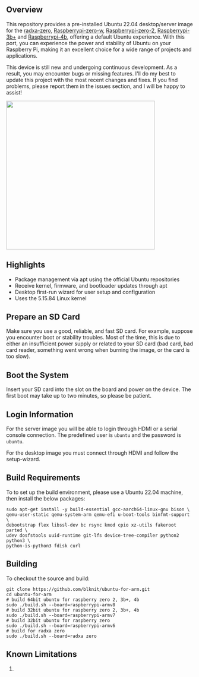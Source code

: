 ## Overview

This repository provides a pre-installed Ubuntu 22.04 desktop/server image for the [radxa-zero](https://wiki.radxa.com/Zero), [Raspberrypi-zero-w](https://www.raspberrypi.com/products/raspberry-pi-zero/), [Raspberrypi-zero-2](https://www.raspberrypi.com/products/raspberry-pi-zero-2-w/), [Raspberrypi-3b+](https://www.raspberrypi.com/products/raspberry-pi-3-model-b-plus/) and [Raspberrypi-4b](https://www.raspberrypi.com/products/raspberry-pi-4-model-b/), offering a default Ubuntu experience. With this port, you can experience the power and stability of Ubuntu on your Raspberry Pi, making it an excellent choice for a wide range of projects and applications. 

This device is still new and undergoing continuous development. As a result, you may encounter bugs or missing features. I'll do my best to update this project with the most recent changes and fixes. If you find problems, please report them in the issues section, and I will be happy to assist!

<img src="https://images.prismic.io/rpf-products/3a15d4da-46e3-4940-8be6-9fc7d201affe_RPi_4B_FEATURED.jpg?ixlib=gatsbyFP&auto=compress%2Cformat&fit=max&w=600&h=400" width="400">

## Highlights

* Package management via apt using the official Ubuntu repositories
* Receive kernel, firmware, and bootloader updates through apt
* Desktop first-run wizard for user setup and configuration
* Uses the 5.15.84 Linux kernel

## Prepare an SD Card

Make sure you use a good, reliable, and fast SD card. For example, suppose you encounter boot or stability troubles. Most of the time, this is due to either an insufficient power supply or related to your SD card (bad card, bad card reader, something went wrong when burning the image, or the card is too slow).

## Boot the System

Insert your SD card into the slot on the board and power on the device. The first boot may take up to two minutes, so please be patient.

## Login Information

For the server image you will be able to login through HDMI or a serial console connection. The predefined user is `ubuntu` and the password is `ubuntu`.

For the desktop image you must connect through HDMI and follow the setup-wizard.

## Build Requirements

To to set up the build environment, please use a Ubuntu 22.04 machine, then install the below packages:

```
sudo apt-get install -y build-essential gcc-aarch64-linux-gnu bison \
qemu-user-static qemu-system-arm qemu-efi u-boot-tools binfmt-support \
debootstrap flex libssl-dev bc rsync kmod cpio xz-utils fakeroot parted \
udev dosfstools uuid-runtime git-lfs device-tree-compiler python2 python3 \
python-is-python3 fdisk curl
```

## Building

To checkout the source and build:

```
git clone https://github.com/blknit/ubuntu-for-arm.git
cd ubuntu-for-arm
# build 64bit ubuntu for raspberry zero 2, 3b+, 4b
sudo ./build.sh --board=raspberrypi-armv8
# build 32bit ubuntu for raspberry zero 2, 3b+, 4b
sudo ./build.sh --board=raspberrypi-armv7
# build 32bit ubuntu for raspberry zero
sudo ./build.sh --board=raspberrypi-armv6
# build for radxa zero
sudo ./build.sh --board=radxa zero
```

## Known Limitations

1. 